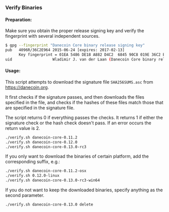 ### Verify Binaries

#### Preparation:

Make sure you obtain the proper release signing key and verify the fingerprint with several independent sources.

```sh
$ gpg --fingerprint "Danecoin Core binary release signing key"
pub   4096R/36C2E964 2015-06-24 [expires: 2017-02-13]
      Key fingerprint = 01EA 5486 DE18 A882 D4C2  6845 90C8 019E 36C2 E964
uid                  Wladimir J. van der Laan (Danecoin Core binary release signing key) <laanwj@gmail.com>
```

#### Usage:

This script attempts to download the signature file `SHA256SUMS.asc` from https://danecoin.org.

It first checks if the signature passes, and then downloads the files specified in the file, and checks if the hashes of these files match those that are specified in the signature file.

The script returns 0 if everything passes the checks. It returns 1 if either the signature check or the hash check doesn't pass. If an error occurs the return value is 2.


```sh
./verify.sh danecoin-core-0.11.2
./verify.sh danecoin-core-0.12.0
./verify.sh danecoin-core-0.13.0-rc3
```

If you only want to download the binaries of certain platform, add the corresponding suffix, e.g.:

```sh
./verify.sh danecoin-core-0.11.2-osx
./verify.sh 0.12.0-linux
./verify.sh danecoin-core-0.13.0-rc3-win64
```

If you do not want to keep the downloaded binaries, specify anything as the second parameter.

```sh
./verify.sh danecoin-core-0.13.0 delete
```
